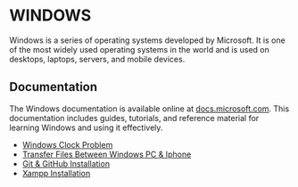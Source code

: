 # WINDOWS

Windows is a series of operating systems developed by Microsoft. It is one of the most widely used operating systems in the world and is used on desktops, laptops, servers, and mobile devices.

## Documentation

The Windows documentation is available online at [docs.microsoft.com](https://learn.microsoft.com/en-us/windows/). This documentation includes guides, tutorials, and reference material for learning Windows and using it effectively.

- [Windows Clock Problem](./01.windows.clock.problem.md)
- [Transfer Files Between Windows PC & Iphone](./02.transfer.files.btw.windows.iphone.md)
- [Git & GitHub Installation](./03.git.github.installation.md)
- [Xampp Installation](./04.xampp.installation.md)
